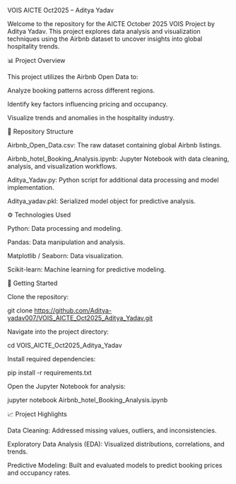 VOIS AICTE Oct2025 – Aditya Yadav

Welcome to the repository for the AICTE October 2025 VOIS Project by Aditya Yadav. This project explores data analysis and visualization techniques using the Airbnb dataset to uncover insights into global hospitality trends.

📊 Project Overview

This project utilizes the Airbnb Open Data to:

Analyze booking patterns across different regions.

Identify key factors influencing pricing and occupancy.

Visualize trends and anomalies in the hospitality industry.

📁 Repository Structure

Airbnb_Open_Data.csv: The raw dataset containing global Airbnb listings.

Airbnb_hotel_Booking_Analysis.ipynb: Jupyter Notebook with data cleaning, analysis, and visualization workflows.

Aditya_Yadav.py: Python script for additional data processing and model implementation.

Aditya_yadav.pkl: Serialized model object for predictive analysis.

⚙️ Technologies Used

Python: Data processing and modeling.

Pandas: Data manipulation and analysis.

Matplotlib / Seaborn: Data visualization.

Scikit-learn: Machine learning for predictive modeling.

🚀 Getting Started

Clone the repository:

git clone https://github.com/Aditya-yadav007/VOIS_AICTE_Oct2025_Aditya_Yadav.git


Navigate into the project directory:

cd VOIS_AICTE_Oct2025_Aditya_Yadav


Install required dependencies:

pip install -r requirements.txt


Open the Jupyter Notebook for analysis:

jupyter notebook Airbnb_hotel_Booking_Analysis.ipynb

📈 Project Highlights

Data Cleaning: Addressed missing values, outliers, and inconsistencies.

Exploratory Data Analysis (EDA): Visualized distributions, correlations, and trends.

Predictive Modeling: Built and evaluated models to predict booking prices and occupancy rates.
